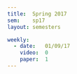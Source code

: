 ```yaml
---
title:  Spring 2017
sem:    sp17
layout: semesters

weekly:
  - date:   01/09/17
    video:  0
    paper:  1
---
```

